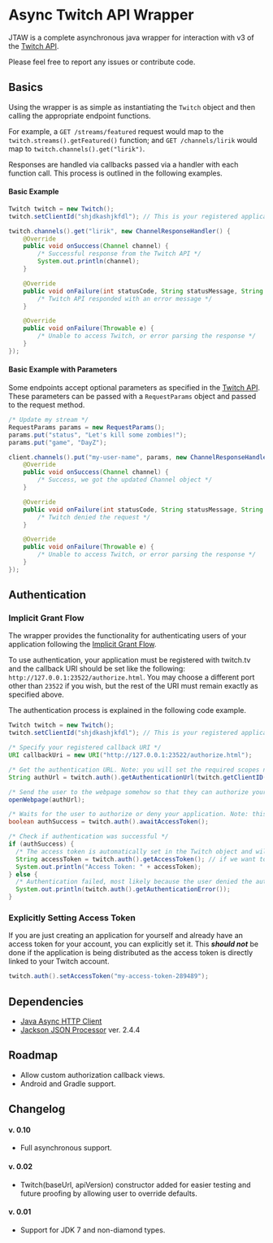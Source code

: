 # Async Twitch API Wrapper
JTAW is a complete asynchronous java wrapper for interaction with v3 of the [Twitch API](https://github.com/justintv/Twitch-API).

Please feel free to report any issues or contribute code.

## Basics

Using the wrapper is as simple as instantiating the `Twitch` object and then calling the appropriate endpoint functions.

For example, a `GET /streams/featured` request would map to the `twitch.streams().getFeatured()` function; and `GET /channels/lirik` would map to `twitch.channels().get("lirik")`.

Responses are handled via callbacks passed via a handler with each function call. This process is outlined in the following examples.

#### Basic Example

```java
Twitch twitch = new Twitch();
twitch.setClientId("shjdkashjkfdl"); // This is your registered application's client ID

twitch.channels().get("lirik", new ChannelResponseHandler() {
    @Override
    public void onSuccess(Channel channel) {
        /* Successful response from the Twitch API */
        System.out.println(channel);
    }

    @Override
    public void onFailure(int statusCode, String statusMessage, String errorMessage) {
        /* Twitch API responded with an error message */
    }

    @Override
    public void onFailure(Throwable e) {
        /* Unable to access Twitch, or error parsing the response */
    }
});
```

#### Basic Example with Parameters

Some endpoints accept optional parameters as specified in the [Twitch API](https://github.com/justintv/Twitch-API). These parameters can be passed with a `RequestParams` object and passed to the request method.

```java
/* Update my stream */
RequestParams params = new RequestParams();
params.put("status", "Let's kill some zombies!");
params.put("game", "DayZ");

client.channels().put("my-user-name", params, new ChannelResponseHandler() {
    @Override
    public void onSuccess(Channel channel) {
        /* Success, we got the updated Channel object */
    }

    @Override
    public void onFailure(int statusCode, String statusMessage, String errorMessage) {
        /* Twitch denied the request */
    }

    @Override
    public void onFailure(Throwable e) {
        /* Unable to access Twitch, or error parsing the response */
    }
});
```

## Authentication

### Implicit Grant Flow

The wrapper provides the functionality for authenticating users of your application following the [Implicit Grant Flow](https://github.com/justintv/Twitch-API/blob/master/authentication.md#implicit-grant-flow). 

To use authentication, your application must be registered with twitch.tv and the callback URI should be set like the following:
`http://127.0.0.1:23522/authorize.html`. You may choose a different port other than `23522` if you wish, but the rest of the URI must remain exactly as specified above.

The authentication process is explained in the following code example.

```java
Twitch twitch = new Twitch();
twitch.setClientId("shjdkashjkfdl"); // This is your registered application's client ID

/* Specify your registered callback URI */
URI callbackUri = new URI("http://127.0.0.1:23522/authorize.html");

/* Get the authentication URL. Note: you will set the required scopes needed here. */
String authUrl = twitch.auth().getAuthenticationUrl(twitch.getClientID(), callbackUri, Scopes.USER_READ, Scopes.CHANNEL_READ);

/* Send the user to the webpage somehow so that they can authorize your application */
openWebpage(authUrl);

/* Waits for the user to authorize or deny your application. Note: this function will block until a response is received! */
boolean authSuccess = twitch.auth().awaitAccessToken();

/* Check if authentication was successful */
if (authSuccess) {
  /* The access token is automatically set in the Twitch object and will be sent with all further API requests! */
  String accessToken = twitch.auth().getAccessToken(); // if we want to explicitly get it for some reason
  System.out.println("Access Token: " + accessToken);
} else {
  /* Authentication failed, most likely because the user denied the authorization request */
  System.out.println(twitch.auth().getAuthenticationError());
}
```

### Explicitly Setting Access Token

If you are just creating an application for yourself and already have an access token for your account, you can explicitly set it. This _**should not**_ be done if the application is being distributed as the access token is directly linked to your Twitch account.

```java
twitch.auth().setAccessToken("my-access-token-289489");
```

## Dependencies

* [Java Async HTTP Client](https://github.com/mb3364/java-async-http)
* [Jackson JSON Processor](http://wiki.fasterxml.com/JacksonHome) ver. 2.4.4

## Roadmap

* Allow custom authorization callback views.
* Android and Gradle support.

## Changelog

#### v. 0.10

* Full asynchronous support.

#### v. 0.02

* Twitch(baseUrl, apiVersion) constructor added for easier testing and future proofing by allowing user to override defaults.

#### v. 0.01

* Support for JDK 7 and non-diamond types.

